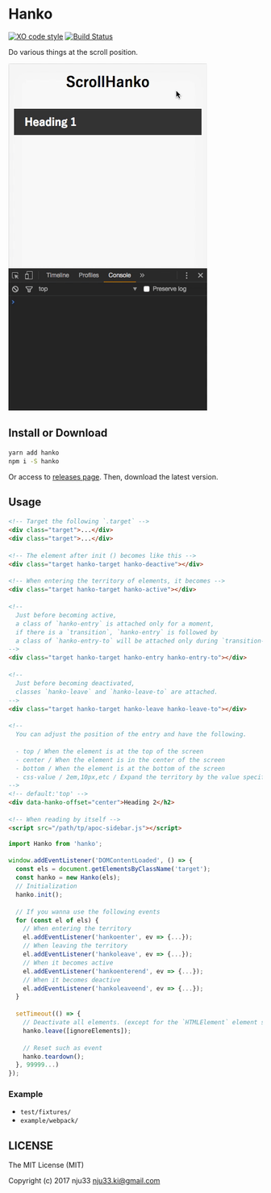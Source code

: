 # Hanko

[![XO code style](https://img.shields.io/badge/code_style-XO-5ed9c7.svg)](https://github.com/sindresorhus/xo)
[![Build Status](https://travis-ci.org/nju33/hanko.svg?branch=master)](https://travis-ci.org/nju33/hanko)

Do various things at the scroll position.

![screenshot](https://github.com/nju33/hanko/raw/master/images/screenshot.gif?raw=true)


## Install or Download

```sh
yarn add hanko
npm i -S hanko
```

Or access to [releases page](https://github.com/nju33/hanko/releases).
Then, download the latest version.

## Usage

```html
<!-- Target the following `.target` -->
<div class="target">...</div>
<div class="target">...</div>

<!-- The element after init () becomes like this -->
<div class="target hanko-target hanko-deactive"></div>

<!-- When entering the territory of elements, it becomes -->
<div class="target hanko-target hanko-active"></div>

<!--
  Just before becoming active,
  a class of `hanko-entry` is attached only for a moment,
  if there is a `transition`, `hanko-entry` is followed by
  a class of `hanko-entry-to` will be attached only during `transition-duration`.
-->
<div class="target hanko-target hanko-entry hanko-entry-to"></div>

<!--
  Just before becoming deactivated,
  classes `hanko-leave` and `hanko-leave-to` are attached.
-->
<div class="target hanko-target hanko-leave hanko-leave-to"></div>

<!--
  You can adjust the position of the entry and have the following.

  - top / When the element is at the top of the screen
  - center / When the element is in the center of the screen
  - bottom / When the element is at the bottom of the screen
  - css-value / 2em,10px,etc / Expand the territory by the value specified above the element
-->
<!-- default:'top' -->
<div data-hanko-offset="center">Heading 2</h2>

<!-- When reading by itself -->
<script src="/path/tp/apoc-sidebar.js"></script>
```

```js
import Hanko from 'hanko';

window.addEventListener('DOMContentLoaded', () => {
  const els = document.getElementsByClassName('target');
  const hanko = new Hanko(els);
  // Initialization
  hanko.init();

  // If you wanna use the following events
  for (const el of els) {
    // When entering the territory
    el.addEventListener('hankoenter', ev => {...});
    // When leaving the territory
    el.addEventListener('hankoleave', ev => {...});
    // When it becomes active
    el.addEventListener('hankoenterend', ev => {...});
    // When it becomes deactive
    el.addEventListener('hankoleaveend', ev => {...});
  }

  setTimeout(() => {
    // Deactivate all elements. (except for the `HTMLElement` element specified in `inoreElements`)
    hanko.leave([ignoreElements]);

    // Reset such as event
    hanko.teardown();
  }, 99999...)
});
```

### Example

- `test/fixtures/`
- `example/webpack/`

## LICENSE

The MIT License (MIT)

Copyright (c) 2017 nju33 <nju33.ki@gmail.com>
